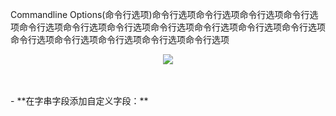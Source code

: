 Commandline Options(命令行选项)命令行选项命令行选项命令行选项命令行选项命令行选项命令行选项命令行选项命令行选项命令行选项命令行选项命令行选项命令行选项命令行选项命令行选项命令行选项命令行选项<br />
<p align="center"><img src="https://github.com/1688pc/AdvancedConnectPlugin/blob/master/Doc/2%E6%B7%BB%E5%8A%A0%E5%BA%94%E7%94%A8%E7%A8%8B%E5%BA%8F.PNG"/></p><br /><br />
- **在字串字段添加自定义字段：**<br />
